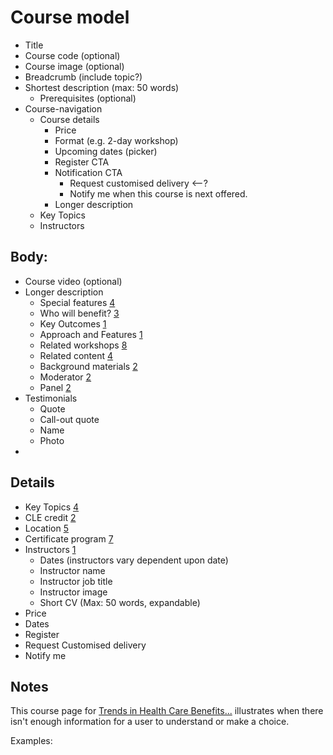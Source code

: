 # Course model

* Title
* Course code (optional)
* Course image (optional)
* Breadcrumb (include topic?)
* Shortest description (max: 50 words)
    - Prerequisites (optional)
* Course-navigation
    - Course details
        + Price
        + Format (e.g. 2-day workshop)
        + Upcoming dates (picker)
        + Register CTA
        + Notification CTA
            * Request customised delivery <--?
            * Notify me when this course is next offered.
        + Longer description
    - Key Topics
    - Instructors

## Body:
* Course video (optional)
* Longer description
    - Special features [4][]
    - Who will benefit? [3][]
    - Key Outcomes [1][]
    - Approach and Features [1][]
    - Related workshops [8][]
    - Related content [4][]
    - Background materials [2][]
    - Moderator [2][]
    - Panel [2][]
* Testimonials
    - Quote
    - Call-out quote
    - Name
    - Photo
* 
## Details

* Key Topics [4][]
* CLE credit [2][]
* Location [5][]
* Certificate program [7][]
* Instructors [1][]
    - Dates (instructors vary dependent upon date)
    - Instructor name
    - Instructor job title
    - Instructor image
    - Short CV (Max: 50 words, expandable)
* Price
* Dates
* Register
* Request Customised delivery
* Notify me

## Notes

This course page for [Trends in Health Care Benefits...][6] illustrates when there isn't enough information for a user to understand or make a choice.

Examples:

[1]: https://www.ilr.cornell.edu/programs/professional-programs/hr413/hr-consulting-skills-becoming-trusted-thought-partner
[2]: https://www.ilr.cornell.edu/programs/professional-programs/hr413/hr-consulting-skills-becoming-trusted-thought-partner
[3]: https://www.ilr.cornell.edu/programs/professional-programs/co336/resolving-conflict
[4]: https://www.ilr.cornell.edu/programs/professional-programs/co231/employee-internal-investigations-part-i
[5]: https://www.ilr.cornell.edu/programs/professional-programs/hr420/advanced-organization-design-activating-new-operating-models
[6]: https://www.ilr.cornell.edu/programs/professional-programs/lbro108/trends-health-care-benefits-what-unions-need-know
[7]: https://www.ilr.cornell.edu/programs/professional-programs/ollb112/steward-training-problem-solving-workplace-online
[8]: https://www.ilr.cornell.edu/programs/professional-programs/co100/law-equal-employment-opportunity